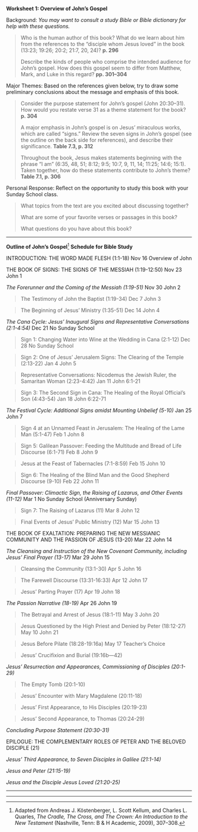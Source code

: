 **Worksheet 1: Overview of John’s Gospel**

Background: *You may want to consult a study Bible or Bible dictionary for help with these questions.*

> Who is the human author of this book? What do we learn about him from the references to the “disciple whom Jesus loved” in the book (13:23; 19:26; 20:2; 21:7, 20, 24)? **p. 296**
>
> Describe the kinds of people who comprise the intended audience for John’s gospel. How does this gospel seem to differ from Matthew, Mark, and Luke in this regard? **pp. 301–304**

Major Themes: Based on the references given below, try to draw some preliminary conclusions about the message and emphasis of this book.

> Consider the purpose statement for John’s gospel (John 20:30–31). How would you restate verse 31 as a theme statement for the book? **p. 304**
>
> A major emphasis in John’s gospel is on Jesus’ miraculous works, which are called “signs.” Review the seven signs in John’s gospel (see the outline on the back side for references), and describe their significance. **Table 7.3, p. 312**
>
> Throughout the book, Jesus makes statements beginning with the phrase “I am” (6:35, 48, 51; 8:12; 9:5; 10:7, 9, 11, 14; 11:25; 14:6; 15:1). Taken together, how do these statements contribute to John’s theme? **Table 7.1, p. 306**

Personal Response: Reflect on the opportunity to study this book with your Sunday School class.

> What topics from the text are you excited about discussing together?
>
> What are some of your favorite verses or passages in this book?
>
> What questions do you have about this book?

  ----------------------------------------------------------------------------------------------------------------------------------------------------
  **Outline of John’s Gospel**[^1]                                                                       **Schedule for Bible Study**
                                                                                                         
  INTRODUCTION: THE WORD MADE FLESH (1:1-18)                                                             Nov 16 Overview of John
                                                                                                         
  THE BOOK OF SIGNS: THE SIGNS OF THE MESSIAH (1:19-12:50)                                               Nov 23 John 1
                                                                                                         
  *The Forerunner and the Coming of the Messiah (1:19-51)*                                               Nov 30 John 2
                                                                                                         
  > The Testimony of John the Baptist (1:19-34)                                                          Dec 7 John 3
                                                                                                         
  > The Beginning of Jesus’ Ministry (1:35-51)                                                           Dec 14 John 4
                                                                                                         
  *The Cana Cycle: Jesus’ Inaugural Signs and Representative Conversations (2:1-4:54)*                   Dec 21 No Sunday School
                                                                                                         
  > Sign 1: Changing Water into Wine at the Wedding in Cana (2:1-12)                                     Dec 28 No Sunday School
                                                                                                         
  > Sign 2: One of Jesus’ Jerusalem Signs: The Clearing of the Temple (2:13-22)                          Jan 4 John 5
                                                                                                         
  > Representative Conversations: Nicodemus the Jewish Ruler, the Samaritan Woman (2:23-4:42)            Jan 11 John 6:1-21
                                                                                                         
  > Sign 3: The Second Sign in Cana: The Healing of the Royal Official’s Son (4:43-54)                   Jan 18 John 6:22-71
                                                                                                         
  *The Festival Cycle: Additional Signs amidst Mounting Unbelief (5-10)*                                 Jan 25 John 7
                                                                                                         
  > Sign 4 at an Unnamed Feast in Jerusalem: The Healing of the Lame Man (5:1-47)                        Feb 1 John 8
                                                                                                         
  > Sign 5: Galilean Passover: Feeding the Multitude and Bread of Life Discourse (6:1-71)                Feb 8 John 9
                                                                                                         
  > Jesus at the Feast of Tabernacles (7:1-8:59)                                                         Feb 15 John 10
                                                                                                         
  > Sign 6: The Healing of the Blind Man and the Good Shepherd Discourse (9-10)                          Feb 22 John 11
                                                                                                         
  *Final Passover: Climactic Sign, the Raising of Lazarus, and Other Events (11-12)*                     Mar 1 No Sunday School (Anniversary Sunday)
                                                                                                         
  > Sign 7: The Raising of Lazarus (11)                                                                  Mar 8 John 12
                                                                                                         
  > Final Events of Jesus’ Public Ministry (12)                                                          Mar 15 John 13
                                                                                                         
  THE BOOK OF EXALTATION: PREPARING THE NEW MESSIANIC COMMUNITY AND THE PASSION OF JESUS (13-20)         Mar 22 John 14
                                                                                                         
  *The Cleansing and Instruction of the New Covenant Community, including Jesus’ Final Prayer (13-17)*   Mar 29 John 15
                                                                                                         
  > Cleansing the Community (13:1-30)                                                                    Apr 5 John 16
                                                                                                         
  > The Farewell Discourse (13:31-16:33)                                                                 Apr 12 John 17
                                                                                                         
  > Jesus’ Parting Prayer (17)                                                                           Apr 19 John 18
                                                                                                         
  *The Passion Narrative (18-19)*                                                                        Apr 26 John 19
                                                                                                         
  > The Betrayal and Arrest of Jesus (18:1-11)                                                           May 3 John 20
                                                                                                         
  > Jesus Questioned by the High Priest and Denied by Peter (18:12-27)                                   May 10 John 21
                                                                                                         
  > Jesus Before Pilate (18:28-19:16a)                                                                   May 17 Teacher’s Choice
                                                                                                         
  > Jesus’ Crucifixion and Burial (19:16b—42)                                                            
                                                                                                         
  *Jesus’ Resurrection and Appearances, Commissioning of Disciples (20:1-29)*                            
                                                                                                         
  > The Empty Tomb (20:1-10)                                                                             
                                                                                                         
  > Jesus’ Encounter with Mary Magdalene (20:11-18)                                                      
                                                                                                         
  > Jesus’ First Appearance, to His Disciples (20:19-23)                                                 
                                                                                                         
  > Jesus’ Second Appearance, to Thomas (20:24-29)                                                       
                                                                                                         
  *Concluding Purpose Statement (20:30-31)*                                                              
                                                                                                         
  EPILOGUE: THE COMPLEMENTARY ROLES OF PETER AND THE BELOVED DISCIPLE (21)                               
                                                                                                         
  *Jesus’ Third Appearance, to Seven Disciples in Galilee (21:1-14)*                                     
                                                                                                         
  *Jesus and Peter (21:15-19)*                                                                           
                                                                                                         
  *Jesus and the Disciple Jesus Loved (21:20-25)*                                                        
  ------------------------------------------------------------------------------------------------------ ---------------------------------------------
  ----------------------------------------------------------------------------------------------------------------------------------------------------

[^1]: Adapted from Andreas J. Köstenberger, L. Scott Kellum, and Charles L. Quarles, *The Cradle, The Cross, and The Crown: An Introduction to the New Testament* (Nashville, Tenn: B & H Academic, 2009), 307–308.
